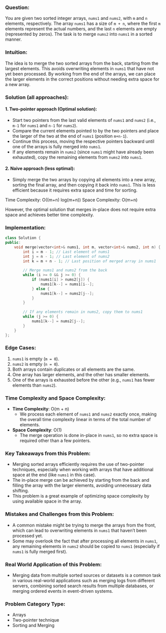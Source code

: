 

### **Question**:

You are given two sorted integer arrays, `nums1` and `nums2`, with `m` and `n` elements, respectively. The array `nums1` has a size of `m + n`, where the first `m` elements represent the actual numbers, and the last `n` elements are empty (represented by zeros). The task is to merge `nums2` into `nums1` in a sorted manner.

### **Intuition**:

The idea is to merge the two sorted arrays from the back, starting from the largest elements. This avoids overwriting elements in `nums1` that have not yet been processed. By working from the end of the arrays, we can place the larger elements in the correct positions without needing extra space for a new array.

### **Solution (all approaches)**:

#### 1. **Two-pointer approach (Optimal solution)**:

- Start two pointers from the last valid elements of `nums1` and `nums2` (i.e., `m-1` for `nums1` and `n-1` for `nums2`).
- Compare the current elements pointed to by the two pointers and place the larger of the two at the end of `nums1` (position `m+n-1`).
- Continue this process, moving the respective pointers backward until one of the arrays is fully merged into `nums1`.
- If any elements remain in `nums2` (since `nums1` might have already been exhausted), copy the remaining elements from `nums2` into `nums1`.

#### 2. **Naive approach (less optimal)**:

- Simply merge the two arrays by copying all elements into a new array, sorting the final array, and then copying it back into `nums1`. This is less efficient because it requires extra space and time for sorting.

Time Complexity: O((m+n) log(m+n)) Space Complexity: O(m+n)

However, the optimal solution that merges in-place does not require extra space and achieves better time complexity.

### **Implementation**:

```cpp
class Solution {
public:
    void merge(vector<int>& nums1, int m, vector<int>& nums2, int n) {
        int i = m - 1; // Last element of nums1
        int j = n - 1; // Last element of nums2
        int k = m + n - 1; // Last position of merged array in nums1
        
        // Merge nums1 and nums2 from the back
        while (i >= 0 && j >= 0) {
            if (nums1[i] > nums2[j]) {
                nums1[k--] = nums1[i--];
            } else {
                nums1[k--] = nums2[j--];
            }
        }
        
        // If any elements remain in nums2, copy them to nums1
        while (j >= 0) {
            nums1[k--] = nums2[j--];
        }
    }
};
```

### **Edge Cases**:

1. `nums1` is empty (`m = 0`).
2. `nums2` is empty (`n = 0`).
3. Both arrays contain duplicates or all elements are the same.
4. One array has larger elements, and the other has smaller elements.
5. One of the arrays is exhausted before the other (e.g., `nums1` has fewer elements than `nums2`).

### **Time Complexity and Space Complexity**:

- **Time Complexity**: O(m + n)
    - We process each element of `nums1` and `nums2` exactly once, making the overall time complexity linear in terms of the total number of elements.
- **Space Complexity**: O(1)
    - The merge operation is done in-place in `nums1`, so no extra space is required other than a few pointers.

### **Key Takeaways from this Problem**:

- Merging sorted arrays efficiently requires the use of two-pointer techniques, especially when working with arrays that have additional space at the end (like `nums1` in this case).
- The in-place merge can be achieved by starting from the back and filling the array with the larger elements, avoiding unnecessary data shifting.
- This problem is a great example of optimizing space complexity by using available space in the array.

### **Mistakes and Challenges from this Problem**:

- A common mistake might be trying to merge the arrays from the front, which can lead to overwriting elements in `nums1` that haven’t been processed yet.
- Some may overlook the fact that after processing all elements in `nums1`, any remaining elements in `nums2` should be copied to `nums1` (especially if `nums1` is fully merged first).

### **Real World Application of this Problem**:

- Merging data from multiple sorted sources or datasets is a common task in various real-world applications such as merging logs from different servers, combining sorted search results from multiple databases, or merging ordered events in event-driven systems.

### **Problem Category Type**:

- Arrays
- Two-pointer technique
- Sorting and Merging